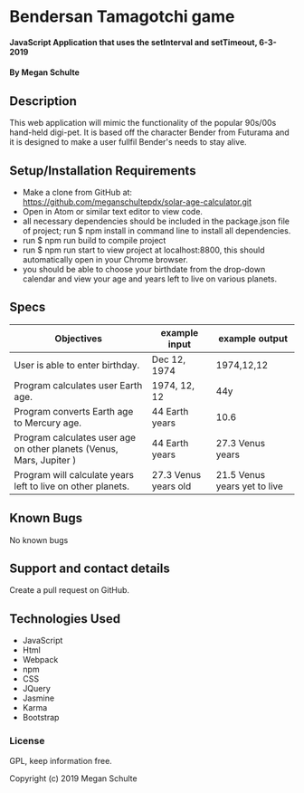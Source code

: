 # Bendersan Tamagotchi game

  #### JavaScript Application that uses the setInterval and setTimeout, 6-3-2019

  #### By Megan Schulte

  ## Description

  This web application will mimic the functionality of the popular 90s/00s hand-held digi-pet. It is based off the character Bender from Futurama and it is designed to make a user fullfil Bender's needs to stay alive.

  ## Setup/Installation Requirements

  * Make a clone from GitHub at: https://github.com/meganschultepdx/solar-age-calculator.git
  * Open in Atom or similar text editor to view code.
  * all necessary dependencies should be included in the package.json file of project; run $ npm install in command line to install all dependencies.
  * run $ npm run build to compile project
  * run $ npm run start to view project at localhost:8800, this should automatically open in your Chrome browser.
  * you should be able to choose your birthdate from the drop-down calendar and view your age and years left to live on various planets.

  ## Specs

  |Objectives|example input|example output|
  |-|-|-|
  |User is able to enter birthday.| Dec 12, 1974 | 1974,12,12 |
  |Program calculates user Earth age. | 1974, 12, 12 | 44y |
  |Program converts Earth age to Mercury age. |  44 Earth years | 10.6 |
  |Program calculates user age on other planets (Venus, Mars, Jupiter )| 44 Earth years | 27.3 Venus years |
  |Program will calculate years left to live on other planets. |27.3 Venus years old | 21.5 Venus years yet to live |

  ## Known Bugs

  No known bugs

  ## Support and contact details

  Create a pull request on GitHub.

  ## Technologies Used

  * JavaScript
  * Html
  * Webpack
  * npm
  * CSS
  * JQuery
  * Jasmine
  * Karma
  * Bootstrap

  ### License

  GPL, keep information free.

  Copyright (c) 2019 Megan Schulte
